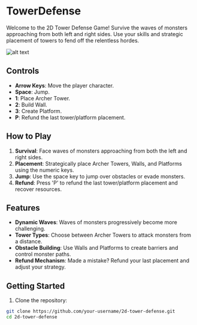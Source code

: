 # TowerDefense

Welcome to the 2D Tower Defense Game! Survive the waves of monsters approaching from both left and right sides. Use your skills and strategic placement of towers to fend off the relentless hordes.

![alt text](https://github.com/EricRaw512/image/blob/main/towerDefense.png?raw=true)

## Controls

- **Arrow Keys**: Move the player character.
- **Space**: Jump.
- **1**: Place Archer Tower.
- **2**: Build Wall.
- **3**: Create Platform.
- **P**: Refund the last tower/platform placement.

## How to Play

1. **Survival**: Face waves of monsters approaching from both the left and right sides.
2. **Placement**: Strategically place Archer Towers, Walls, and Platforms using the numeric keys.
3. **Jump**: Use the space key to jump over obstacles or evade monsters.
4. **Refund**: Press 'P' to refund the last tower/platform placement and recover resources.

## Features

- **Dynamic Waves**: Waves of monsters progressively become more challenging.
- **Tower Types**: Choose between Archer Towers to attack monsters from a distance.
- **Obstacle Building**: Use Walls and Platforms to create barriers and control monster paths.
- **Refund Mechanism**: Made a mistake? Refund your last placement and adjust your strategy.

## Getting Started

1. Clone the repository:

```bash
git clone https://github.com/your-username/2d-tower-defense.git
cd 2d-tower-defense

